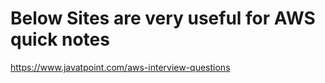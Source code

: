 # Below Sites are very useful for AWS quick notes

https://www.javatpoint.com/aws-interview-questions
